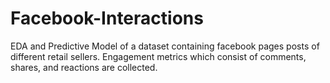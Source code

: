 # Facebook-Interactions
EDA and Predictive Model of a dataset containing facebook pages posts of different retail sellers. Engagement metrics which consist of comments, shares, and reactions are collected.
